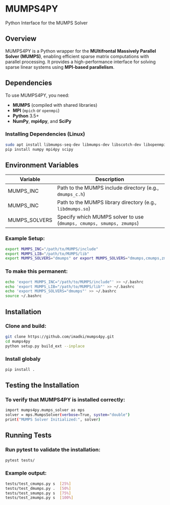 
# MUMPS4PY  
Python Interface for the MUMPS Solver  

## Overview  
MUMPS4PY is a Python wrapper for the **MUltifrontal Massively Parallel Solver (MUMPS)**, enabling efficient sparse matrix computations with parallel processing. It provides a high-performance interface for solving sparse linear systems using **MPI-based parallelism**.  

## Dependencies  
To use MUMPS4PY, you need:  
- **MUMPS** (compiled with shared libraries)  
- **MPI** (`mpich` or `openmpi`)  
- **Python** 3.5+  
- **NumPy**, **mpi4py**, and **SciPy**  

### Installing Dependencies (Linux)  
```bash
sudo apt install libmumps-seq-dev libmumps-dev libscotch-dev libopenmpi-dev
pip install numpy mpi4py scipy
```

## Environment Variables

| Variable       | Description | 
|----------------|------------------------------------------------------------------------|
| MUMPS_INC      | Path to the MUMPS include directory (e.g., ``dmumps_c.h``)             |
| MUMPS_INC      |  Path to the MUMPS library directory (e.g., ``libdmumps.so``)          |   
| MUMPS_SOLVERS  | Specify which MUMPS solver to use (``dmumps, cmumps, smumps, zmumps``) | 

### Example Setup:

```bash
export MUMPS_INC="/path/to/MUMPS/include"
export MUMPS_LIB="/path/to/MUMPS/lib"
export MUMPS_SOLVERS="dmumps" or export MUMPS_SOLVERS="dmumps,cmumps,zmumps,smumps"
```

### To make this permanent:

```bash
echo 'export MUMPS_INC="/path/to/MUMPS/include"' >> ~/.bashrc
echo 'export MUMPS_LIB="/path/to/MUMPS/lib"' >> ~/.bashrc
echo 'export MUMPS_SOLVERS="dmumps"' >> ~/.bashrc
source ~/.bashrc
```
## Installation

### Clone and build:

```bash
git clone https://github.com/imadki/mumps4py.git
cd mumps4py
python setup.py build_ext --inplace

```
### Install globaly

```bash
pip install .
```

## Testing the Installation

### To verify that MUMPS4PY is installed correctly:

```bash
import mumps4py.mumps_solver as mps
solver = mps.MumpsSolver(verbose=True, system="double")
print("MUMPS Solver Initialized:", solver)
```

## Running Tests

### Run pytest to validate the installation:

```bash
pytest tests/
```

### Example output:

```bash
tests/test_cmumps.py s  [25%]
tests/test_dmumps.py .  [50%]
tests/test_smumps.py s  [75%]
tests/test_zmumps.py s  [100%]
```
